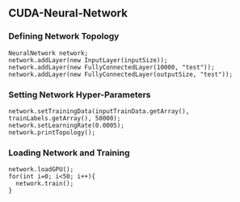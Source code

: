 ## CUDA-Neural-Network

### Defining Network Topology
```
NeuralNetwork network;
network.addLayer(new InputLayer(inputSize));
network.addLayer(new FullyConnectedLayer(10000, "test"));
network.addLayer(new FullyConnectedLayer(outputSize, "test"));
```

### Setting Network Hyper-Parameters
```
network.setTrainingData(inputTrainData.getArray(), trainLabels.getArray(), 50000);
network.setLearningRate(0.0005);
network.printTopology();
```

### Loading Network and Training
```
network.loadGPU();
for(int i=0; i<50; i++){
  network.train();
}
```
